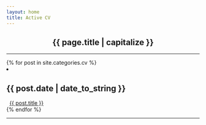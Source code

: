 ```yaml
---
layout: home
title: Active CV
---
```

<center> <h2> <strong> {{ page.title | capitalize }} </strong> </h2> </center>
<hr>
  <div class="w3-container w3-blue">
{% for post in site.categories.cv %}
 <li><h2>  <span>{{ post.date | date_to_string }}</span> </h2>
              &nbsp; <a href="{{ post.url }}"> {{ post.title }}</a>
 </li>
{% endfor %}
<hr>
</div>
